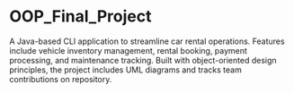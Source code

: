 # OOP_Final_Project
A Java-based CLI application to streamline car rental operations. Features include vehicle inventory management, rental booking, payment processing, and maintenance tracking. Built with object-oriented design principles, the project includes UML diagrams and tracks team contributions on repository.
